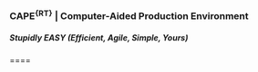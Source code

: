 <h3>CAPE<sup>{RT}</sup> | Computer-Aided Production Environment</h3>
<h5>Stupidly EASY (Efficient, Agile, Simple, Yours)</h5>
====
